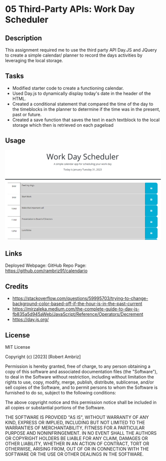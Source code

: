 # 05 Third-Party APIs: Work Day Scheduler

## Description

This assignment required me to use the third party API Day.JS and JQuery to create a simple calendar/ planner to record the days activities by leveraging the local storage.

## Tasks 

- Modified starter code to create a functioning calendar.
- Used Day.js to dynamically display today's date in the header of the HTML.
- Created a conditional statement that compared the time of the day to the timeblocks in the planner to determine if the time was in the present, past or future.
-   Created a save function that saves the text in each textblock to the local storage which then is retrieved on each pageload

## Usage

![Alt text](Assets/Calendario%20Screenshot.png)

## Links
Deployed Webpage: 
GitHub Repo Page: https://github.com/rambriz91/calendario

## Credits

- https://stackoverflow.com/questions/59995703/trying-to-change-background-color-based-off-if-the-hour-is-in-the-past-current
- https://mirzaleka.medium.com/the-complete-guide-to-day-js-fb835a5d945aWeb/JavaScript/Reference/Operators/Decrement
- https://day.js.org/

## License

MIT License

Copyright (c) [2023] [Robert Ambriz]

Permission is hereby granted, free of charge, to any person obtaining a copy
of this software and associated documentation files (the "Software"), to deal
in the Software without restriction, including without limitation the rights
to use, copy, modify, merge, publish, distribute, sublicense, and/or sell
copies of the Software, and to permit persons to whom the Software is
furnished to do so, subject to the following conditions:

The above copyright notice and this permission notice shall be included in all
copies or substantial portions of the Software.

THE SOFTWARE IS PROVIDED "AS IS", WITHOUT WARRANTY OF ANY KIND, EXPRESS OR
IMPLIED, INCLUDING BUT NOT LIMITED TO THE WARRANTIES OF MERCHANTABILITY,
FITNESS FOR A PARTICULAR PURPOSE AND NONINFRINGEMENT. IN NO EVENT SHALL THE
AUTHORS OR COPYRIGHT HOLDERS BE LIABLE FOR ANY CLAIM, DAMAGES OR OTHER
LIABILITY, WHETHER IN AN ACTION OF CONTRACT, TORT OR OTHERWISE, ARISING FROM,
OUT OF OR IN CONNECTION WITH THE SOFTWARE OR THE USE OR OTHER DEALINGS IN THE
SOFTWARE.